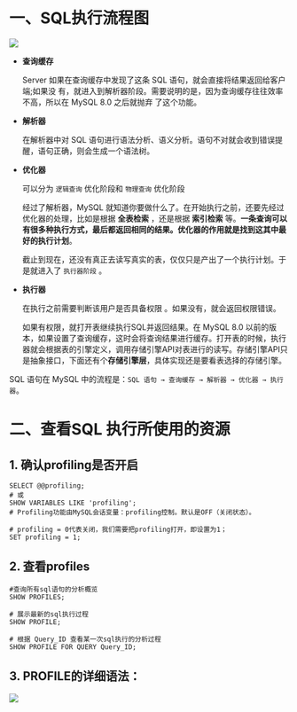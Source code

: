 [康师傅]: https://www.bilibili.com/video/BV1iq4y1u7vj?p=111
[爱编程的大李子]: https://blog.csdn.net/LXYDSF/article/details/125755327

# 一、SQL执行流程图

![](D:\mine\study\mysql\pic\47.png)

- **查询缓存**

  Server 如果在查询缓存中发现了这条 SQL 语句，就会直接将结果返回给客户端;如果没 有，就进入到解析器阶段。需要说明的是，因为查询缓存往往效率不高，所以在 MySQL 8.0 之后就抛弃 了这个功能。

- **解析器**

  在解析器中对 SQL 语句进行语法分析、语义分析。语句不对就会收到错误提醒，语句正确，则会生成一个语法树。

- **优化器**

  可以分为 `逻辑查询` 优化阶段和 `物理查询` 优化阶段

  经过了解析器，MySQL 就知道你要做什么了。在开始执行之前，还要先经过优化器的处理，比如是根据 **全表检索** ，还是根据 **索引检索** 等。**一条查询可以有很多种执行方式，最后都返回相同的结果。优化器的作用就是找到这其中最好的执行计划**。

  截止到现在，还没有真正去读写真实的表，仅仅只是产出了一个执行计划。于是就进入了 `执行器阶段` 。

- **执行器**

  在执行之前需要判断该用户是否具备权限 。如果没有，就会返回权限错误。

  如果有权限，就打开表继续执行SQL并返回结果。在 MySQL 8.0 以前的版本，如果设置了查询缓存，这时会将查询结果进行缓存。打开表的时候，执行器就会根据表的引擎定义，调用存储引擎API对表进行的读写。存储引擎API只是抽象接口，下面还有个**存储引擎层**，具体实现还是要看表选择的存储引擎。

SQL 语句在 MySQL 中的流程是：`SQL 语句 → 查询缓存 → 解析器 → 优化器 → 执行器`。

# 二、查看SQL 执行所使用的资源

## 1. 确认profiling是否开启

```mysql
SELECT @@profiling;
# 或
SHOW VARIABLES LIKE 'profiling';
# Profiling功能由MySQL会话变量：profiling控制。默认是OFF（关闭状态）。

# profiling = 0代表关闭，我们需要把profiling打开，即设置为1；
SET profiling = 1;
```

## 2. 查看profiles

```mysql
#查询所有sql语句的分析概览
SHOW PROFILES;

# 展示最新的sql执行过程
SHOW PROFILE;

# 根据 Query_ID 查看某一次sql执行的分析过程
SHOW PROFILE FOR QUERY Query_ID;
```

## 3. PROFILE的详细语法：

![](D:\mine\study\mysql\pic\48.png)